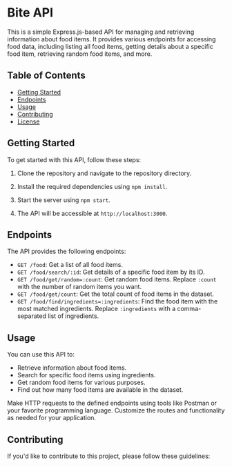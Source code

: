# Bite API

This is a simple Express.js-based API for managing and retrieving information about food items. It provides various endpoints for accessing food data, including listing all food items, getting details about a specific food item, retrieving random food items, and more.

## Table of Contents

- [Getting Started](#getting-started)
- [Endpoints](#endpoints)
- [Usage](#usage)
- [Contributing](#contributing)
- [License](#license)

## Getting Started

To get started with this API, follow these steps:

1. Clone the repository and navigate to the repository directory.

2. Install the required dependencies using `npm install`.

3. Start the server using `npm start`.

4. The API will be accessible at `http://localhost:3000`.

## Endpoints

The API provides the following endpoints:

- `GET /food`: Get a list of all food items.
- `GET /food/search/:id`: Get details of a specific food item by its ID.
- `GET /food/get/random=:count`: Get random food items. Replace `:count` with the number of random items you want.
- `GET /food/get/count`: Get the total count of food items in the dataset.
- `GET /food/find/ingredients=:ingredients`: Find the food item with the most matched ingredients. Replace `:ingredients` with a comma-separated list of ingredients.

## Usage

You can use this API to:

- Retrieve information about food items.
- Search for specific food items using ingredients.
- Get random food items for various purposes.
- Find out how many food items are available in the dataset.

Make HTTP requests to the defined endpoints using tools like Postman or your favorite programming language. Customize the routes and functionality as needed for your application.

## Contributing

If you'd like to contribute to this project, please follow these guidelines:

